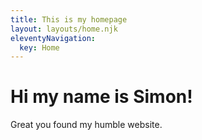```yaml
---
title: This is my homepage
layout: layouts/home.njk
eleventyNavigation:
  key: Home
---
```


# Hi my name is Simon!

Great you found my humble website.
